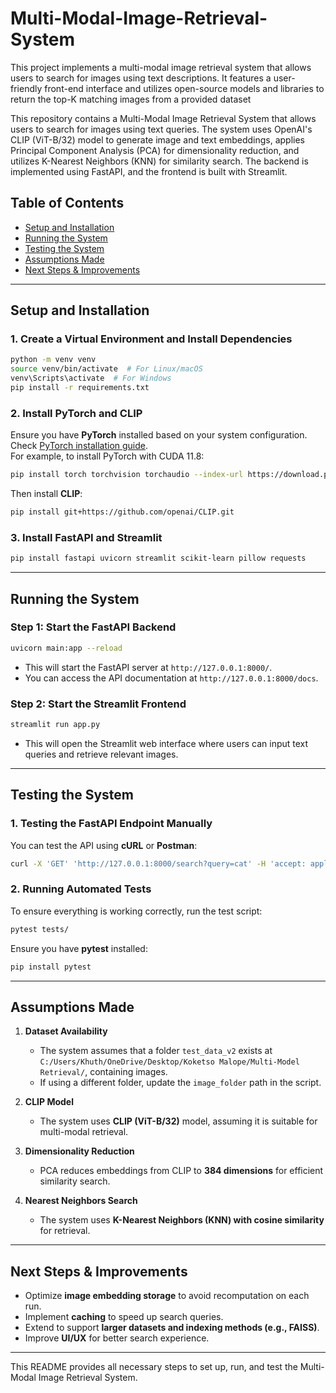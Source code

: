 # Multi-Modal-Image-Retrieval-System
This project implements a multi-modal image retrieval system that allows users to search for images using text descriptions. It features a user-friendly front-end interface and utilizes open-source models and libraries to return the top-K matching images from a provided dataset

This repository contains a Multi-Modal Image Retrieval System that allows users 
to search for images using text queries. The system uses OpenAI's CLIP (ViT-B/32) model 
to generate image and text embeddings, applies Principal Component Analysis (PCA) for 
dimensionality reduction, and utilizes K-Nearest Neighbors (KNN) for similarity search. 
The backend is implemented using FastAPI, and the frontend is built with Streamlit.

## Table of Contents
- [Setup and Installation](#setup-and-installation)
- [Running the System](#running-the-system)
- [Testing the System](#testing-the-system)
- [Assumptions Made](#assumptions-made)
- [Next Steps & Improvements](#next-steps--improvements)

---

## Setup and Installation

### 1. Create a Virtual Environment and Install Dependencies
```bash
python -m venv venv
source venv/bin/activate  # For Linux/macOS
venv\Scripts\activate  # For Windows
pip install -r requirements.txt
```

### 2. Install PyTorch and CLIP
Ensure you have **PyTorch** installed based on your system configuration.  
Check [PyTorch installation guide](https://pytorch.org/get-started/locally/).  
For example, to install PyTorch with CUDA 11.8:
```bash
pip install torch torchvision torchaudio --index-url https://download.pytorch.org/whl/cu118
```
Then install **CLIP**:
```bash
pip install git+https://github.com/openai/CLIP.git
```

### 3. Install FastAPI and Streamlit
```bash
pip install fastapi uvicorn streamlit scikit-learn pillow requests
```

---

## Running the System

### Step 1: Start the FastAPI Backend
```bash
uvicorn main:app --reload
```
- This will start the FastAPI server at `http://127.0.0.1:8000/`.
- You can access the API documentation at `http://127.0.0.1:8000/docs`.

### Step 2: Start the Streamlit Frontend
```bash
streamlit run app.py
```
- This will open the Streamlit web interface where users can input text queries and retrieve relevant images.

---

## Testing the System

### 1. Testing the FastAPI Endpoint Manually
You can test the API using **cURL** or **Postman**:
```bash
curl -X 'GET' 'http://127.0.0.1:8000/search?query=cat' -H 'accept: application/json'
```

### 2. Running Automated Tests
To ensure everything is working correctly, run the test script:
```bash
pytest tests/
```
Ensure you have **pytest** installed:
```bash
pip install pytest
```

---

## Assumptions Made

1. **Dataset Availability**  
   - The system assumes that a folder `test_data_v2` exists at `C:/Users/Khuth/OneDrive/Desktop/Koketso Malope/Multi-Model Retrieval/`, containing images.  
   - If using a different folder, update the `image_folder` path in the script.

2. **CLIP Model**  
   - The system uses **CLIP (ViT-B/32)** model, assuming it is suitable for multi-modal retrieval.

3. **Dimensionality Reduction**  
   - PCA reduces embeddings from CLIP to **384 dimensions** for efficient similarity search.

4. **Nearest Neighbors Search**  
   - The system uses **K-Nearest Neighbors (KNN) with cosine similarity** for retrieval.

---

## Next Steps & Improvements

- Optimize **image embedding storage** to avoid recomputation on each run.  
- Implement **caching** to speed up search queries.  
- Extend to support **larger datasets and indexing methods (e.g., FAISS)**.  
- Improve **UI/UX** for better search experience.  

---

This README provides all necessary steps to set up, run, and test the Multi-Modal Image Retrieval System.
